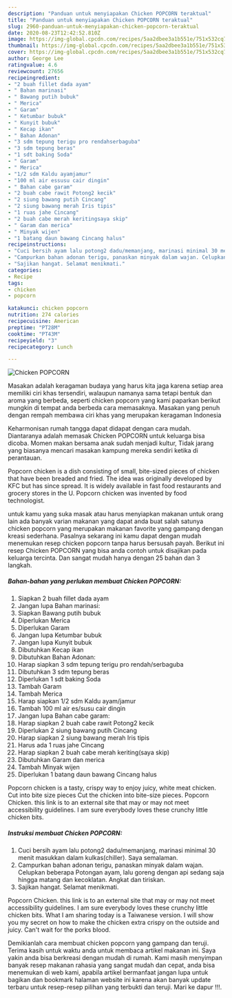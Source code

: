 ```yaml
---
description: "Panduan untuk menyiapakan Chicken POPCORN teraktual"
title: "Panduan untuk menyiapakan Chicken POPCORN teraktual"
slug: 2960-panduan-untuk-menyiapakan-chicken-popcorn-teraktual
date: 2020-08-23T12:42:52.810Z
image: https://img-global.cpcdn.com/recipes/5aa2dbee3a1b551e/751x532cq70/chicken-popcorn-foto-resep-utama.jpg
thumbnail: https://img-global.cpcdn.com/recipes/5aa2dbee3a1b551e/751x532cq70/chicken-popcorn-foto-resep-utama.jpg
cover: https://img-global.cpcdn.com/recipes/5aa2dbee3a1b551e/751x532cq70/chicken-popcorn-foto-resep-utama.jpg
author: George Lee
ratingvalue: 4.6
reviewcount: 27656
recipeingredient:
- "2 buah fillet dada ayam"
- " Bahan marinasi"
- " Bawang putih bubuk"
- " Merica"
- " Garam"
- " Ketumbar bubuk"
- " Kunyit bubuk"
- " Kecap ikan"
- " Bahan Adonan"
- "3 sdm tepung terigu pro rendahserbaguba"
- "3 sdm tepung beras"
- "1 sdt baking Soda"
- " Garam"
- " Merica"
- "1/2 sdm Kaldu ayamjamur"
- "100 ml air essusu cair dingin"
- " Bahan cabe garam"
- "2 buah cabe rawit Potong2 kecik"
- "2 siung bawang putih Cincang"
- "2 siung bawang merah Iris tipis"
- "1 ruas jahe Cincang"
- "2 buah cabe merah keritingsaya skip"
- " Garam dan merica"
- " Minyak wijen"
- "1 batang daun bawang Cincang halus"
recipeinstructions:
- "Cuci bersih ayam lalu potong2 dadu/memanjang, marinasi minimal 30 menit masukkan dalam kulkas(chiller). Saya semalaman."
- "Campurkan bahan adonan terigu, panaskan minyak dalam wajan. Celupkan beberapa Potongan ayam, lalu goreng dengan api sedang saja hingga matang dan kecoklatan. Angkat dan tiriskan."
- "Sajikan hangat. Selamat menikmati."
categories:
- Recipe
tags:
- chicken
- popcorn

katakunci: chicken popcorn 
nutrition: 274 calories
recipecuisine: American
preptime: "PT28M"
cooktime: "PT43M"
recipeyield: "3"
recipecategory: Lunch

---
```



![Chicken POPCORN](https://img-global.cpcdn.com/recipes/5aa2dbee3a1b551e/751x532cq70/chicken-popcorn-foto-resep-utama.jpg)

Masakan adalah keragaman budaya yang harus kita jaga karena setiap area memiliki ciri khas tersendiri, walaupun namanya sama tetapi bentuk dan aroma yang berbeda, seperti chicken popcorn yang kami paparkan berikut mungkin di tempat anda berbeda cara memasaknya. Masakan yang penuh dengan rempah membawa ciri khas yang merupakan keragaman Indonesia

Keharmonisan rumah tangga dapat didapat dengan cara mudah. Diantaranya adalah memasak Chicken POPCORN untuk keluarga bisa dicoba. Momen makan bersama anak sudah menjadi kultur, Tidak jarang yang biasanya mencari masakan kampung mereka sendiri ketika di perantauan.

Popcorn chicken is a dish consisting of small, bite-sized pieces of chicken that have been breaded and fried. The idea was originally developed by KFC but has since spread. It is widely available in fast food restaurants and grocery stores in the U. Popcorn chicken was invented by food technologist.

untuk kamu yang suka masak atau harus menyiapkan makanan untuk orang lain ada banyak varian makanan yang dapat anda buat salah satunya chicken popcorn yang merupakan makanan favorite yang gampang dengan kreasi sederhana. Pasalnya sekarang ini kamu dapat dengan mudah menemukan resep chicken popcorn tanpa harus bersusah payah.
Berikut ini resep Chicken POPCORN yang bisa anda contoh untuk disajikan pada keluarga tercinta. Dan sangat mudah hanya dengan 25 bahan dan 3 langkah.


<!--inarticleads1-->

##### Bahan-bahan yang perlukan membuat Chicken POPCORN:

1. Siapkan 2 buah fillet dada ayam
1. Jangan lupa  Bahan marinasi:
1. Siapkan  Bawang putih bubuk
1. Diperlukan  Merica
1. Diperlukan  Garam
1. Jangan lupa  Ketumbar bubuk
1. Jangan lupa  Kunyit bubuk
1. Dibutuhkan  Kecap ikan
1. Dibutuhkan  Bahan Adonan:
1. Harap siapkan 3 sdm tepung terigu pro rendah/serbaguba
1. Dibutuhkan 3 sdm tepung beras
1. Diperlukan 1 sdt baking Soda
1. Tambah  Garam
1. Tambah  Merica
1. Harap siapkan 1/2 sdm Kaldu ayam/jamur
1. Tambah 100 ml air es/susu cair dingin
1. Jangan lupa  Bahan cabe garam:
1. Harap siapkan 2 buah cabe rawit Potong2 kecik
1. Diperlukan 2 siung bawang putih Cincang
1. Harap siapkan 2 siung bawang merah Iris tipis
1. Harus ada 1 ruas jahe Cincang
1. Harap siapkan 2 buah cabe merah keriting(saya skip)
1. Dibutuhkan  Garam dan merica
1. Tambah  Minyak wijen
1. Diperlukan 1 batang daun bawang Cincang halus


Popcorn chicken is a tasty, crispy way to enjoy juicy, white meat chicken. Cut into bite size pieces Cut the chicken into bite-size pieces. Popcorn Chicken. this link is to an external site that may or may not meet accessibility guidelines. I am sure everybody loves these crunchy little chicken bits. 

<!--inarticleads2-->

##### Instruksi membuat  Chicken POPCORN:

1. Cuci bersih ayam lalu potong2 dadu/memanjang, marinasi minimal 30 menit masukkan dalam kulkas(chiller). Saya semalaman.
1. Campurkan bahan adonan terigu, panaskan minyak dalam wajan. Celupkan beberapa Potongan ayam, lalu goreng dengan api sedang saja hingga matang dan kecoklatan. Angkat dan tiriskan.
1. Sajikan hangat. Selamat menikmati.


Popcorn Chicken. this link is to an external site that may or may not meet accessibility guidelines. I am sure everybody loves these crunchy little chicken bits. What I am sharing today is a Taiwanese version. I will show you my secret on how to make the chicken extra crispy on the outside and juicy. Can&#39;t wait for the porks blood. 

Demikianlah cara membuat chicken popcorn yang gampang dan teruji. Terima kasih untuk waktu anda untuk membaca artikel makanan ini. Saya yakin anda bisa berkreasi dengan mudah di rumah. Kami masih menyimpan banyak resep makanan rahasia yang sangat mudah dan cepat, anda bisa menemukan di web kami, apabila artikel bermanfaat jangan lupa untuk bagikan dan bookmark halaman website ini karena akan banyak update terbaru untuk resep-resep pilihan yang terbukti dan teruji. Mari ke dapur !!!. 
